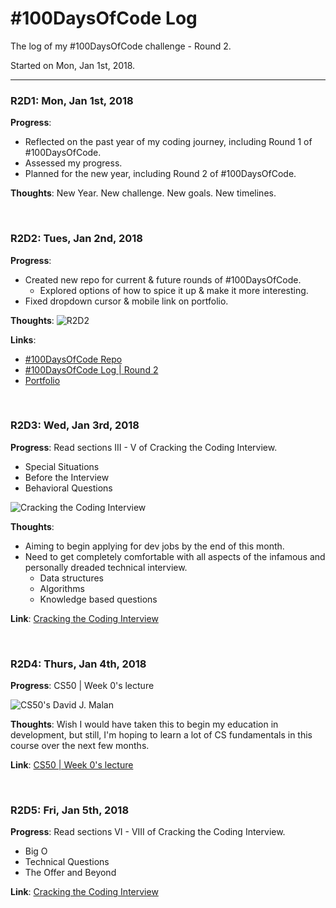 # #100DaysOfCode Log

The log of my #100DaysOfCode challenge - Round 2.

Started on Mon, Jan 1st, 2018.

---

### R2D1: Mon, Jan 1st, 2018

**Progress**:
- Reflected on the past year of my coding journey, including Round 1 of #100DaysOfCode.
- Assessed my progress.
- Planned for the new year, including Round 2 of #100DaysOfCode.

__Thoughts__: New Year. New challenge. New goals. New timelines.

<br>

### R2D2: Tues, Jan 2nd, 2018

**Progress**:
- Created new repo for current & future rounds of #100DaysOfCode.
  - Explored options of how to spice it up & make it more interesting.
- Fixed dropdown cursor & mobile link on portfolio.

__Thoughts__: ![R2D2](https://cdn-images-1.medium.com/max/1600/1*Hw7O2KfPe3OOUpt0L9W1Pg.jpeg)

**Links**:
- [#100DaysOfCode Repo](https://github.com/joelljones/100-days-of-code)
- [#100DaysOfCode Log | Round 2](https://github.com/joelljones/100-days-of-code/blob/master/log-r2.md)
- [Portfolio](https://joelljones.github.io)

<br>

### R2D3: Wed, Jan 3rd, 2018

**Progress**: Read sections III - V of Cracking the Coding Interview.

- Special Situations
- Before the Interview
- Behavioral Questions

![Cracking the Coding Interview](https://images-na.ssl-images-amazon.com/images/I/41J6k0AL6yL._SX348_BO1,204,203,200_.jpg)

__Thoughts__:
- Aiming to begin applying for dev jobs by the end of this month.
- Need to get completely comfortable with all aspects of the infamous and personally dreaded technical interview.
  - Data structures
  - Algorithms
  - Knowledge based questions

**Link**: [Cracking the Coding Interview](https://CrackingTheCodingInterview.com)

<br>

### R2D4: Thurs, Jan 4th, 2018

**Progress**: CS50 | Week 0's lecture

![CS50's David J. Malan](https://i.ytimg.com/vi/zFenJJtAEzE/maxresdefault.jpg)

__Thoughts__: Wish I would have taken this to begin my education in development, but still, I'm hoping to learn a lot of CS fundamentals in this course over the next few months.

**Link**: [CS50 | Week 0's lecture](https://video.cs50.net/2017/fall/lectures/0)

<br>

### R2D5: Fri, Jan 5th, 2018

**Progress**: Read sections VI - VIII of Cracking the Coding Interview.

- Big O
- Technical Questions
- The Offer and Beyond

**Link**: [Cracking the Coding Interview](https://CrackingTheCodingInterview.com)

